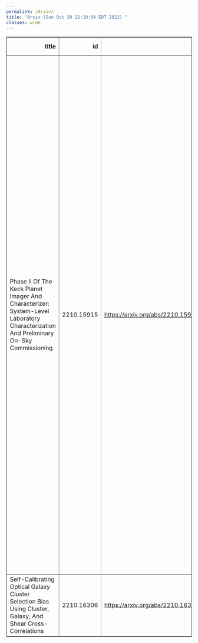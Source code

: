 ```yaml
---
permalink: /Arxiv/
title: "Arxiv (Sun Oct 30 22:10:04 EDT 2022) "
classes: wide
---
```

<table border="1" class="dataframe">
  <thead>
    <tr style="text-align: right;">
      <th>title</th>
      <th>id</th>
      <th>url</th>
      <th>authors</th>
      <th>Local Authors</th>
    </tr>
  </thead>
  <tbody>
    <tr>
      <td>Phase Ii Of The Keck Planet Imager And Characterizer: System-Level   Laboratory Characterization And Preliminary On-Sky Commissioning</td>
      <td>2210.15915</td>
      <td><a href="https://arxiv.org/abs/2210.15915" target="_blank">https://arxiv.org/abs/2210.15915</a></td>
      <td>Daniel Echeverri, Nemanja Jovanovic, Jacques-Robert Delorme, Yinzi Xin, Tobias Schofield, Luke Finnerty, Jason J. Wang, Jerry Xuan, Dimitri Mawet, Ashley Baker, Randall Bartos, Charlotte Z. Bond, Marta L. Bryan, Benjamin Calvin, Sylvain Cetre, Greg Doppmann, Michael P. Fitzgerald, Jason Fucik, Katelyn Horstman, Ronald Lopez, Emily C. Martin, Stefan Martin, Bertrand Mennesson, Evan Morris, Reston Nash, Jacklyn Pezzato, Michael Porter, Sam Ragland, Mitsuko Roberts, Garreth Ruane, Jean-Baptiste Ruffio, Ben Sappey, Eugene Serabyn, Andrew Skemer, Taylor Valenciano, J. Kent Wallace, Ji Wang, Peter Wizinowich</td>
      <td>Ji Wang</td>
    </tr>
    <tr>
      <td>Self-Calibrating Optical Galaxy Cluster Selection Bias Using Cluster,   Galaxy, And Shear Cross-Correlations</td>
      <td>2210.16306</td>
      <td><a href="https://arxiv.org/abs/2210.16306" target="_blank">https://arxiv.org/abs/2210.16306</a></td>
      <td>Chenxiao Zeng, Andrés N. Salcedo, Hao-Yi Wu, Christopher M. Hirata</td>
      <td>Chenxiao Zeng</td>
    </tr>
  </tbody>
</table>